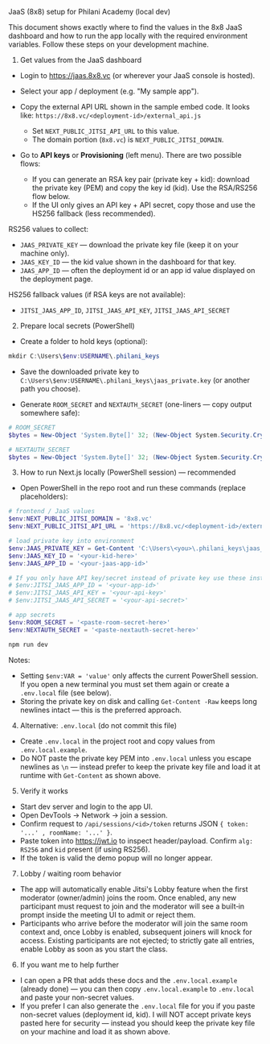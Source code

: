 JaaS (8x8) setup for Philani Academy (local dev)

This document shows exactly where to find the values in the 8x8 JaaS dashboard and how to run the app locally with the required environment variables. Follow these steps on your development machine.

1) Get values from the JaaS dashboard
- Login to https://jaas.8x8.vc (or wherever your JaaS console is hosted).
- Select your app / deployment (e.g. "My sample app").
- Copy the external API URL shown in the sample embed code. It looks like:
  `https://8x8.vc/<deployment-id>/external_api.js`
  - Set `NEXT_PUBLIC_JITSI_API_URL` to this value.
  - The domain portion (`8x8.vc`) is `NEXT_PUBLIC_JITSI_DOMAIN`.

- Go to **API keys** or **Provisioning** (left menu). There are two possible flows:
  - If you can generate an RSA key pair (private key + kid): download the private key (PEM) and copy the key id (kid). Use the RSA/RS256 flow below.
  - If the UI only gives an API key + API secret, copy those and use the HS256 fallback (less recommended).

RS256 values to collect:
- `JAAS_PRIVATE_KEY` — download the private key file (keep it on your machine only).
- `JAAS_KEY_ID` — the kid value shown in the dashboard for that key.
- `JAAS_APP_ID` — often the deployment id or an app id value displayed on the deployment page.

HS256 fallback values (if RSA keys are not available):
- `JITSI_JAAS_APP_ID`, `JITSI_JAAS_API_KEY`, `JITSI_JAAS_API_SECRET`

2) Prepare local secrets (PowerShell)

- Create a folder to hold keys (optional):
```powershell
mkdir C:\Users\$env:USERNAME\.philani_keys
```

- Save the downloaded private key to `C:\Users\$env:USERNAME\.philani_keys\jaas_private.key` (or another path you choose).

- Generate `ROOM_SECRET` and `NEXTAUTH_SECRET` (one-liners — copy output somewhere safe):
```powershell
# ROOM_SECRET
$bytes = New-Object 'System.Byte[]' 32; (New-Object System.Security.Cryptography.RNGCryptoServiceProvider).GetBytes($bytes); $roomSecret = [Convert]::ToBase64String($bytes); $roomSecret

# NEXTAUTH_SECRET
$bytes = New-Object 'System.Byte[]' 32; (New-Object System.Security.Cryptography.RNGCryptoServiceProvider).GetBytes($bytes); $nextAuth = [Convert]::ToBase64String($bytes); $nextAuth
```

3) How to run Next.js locally (PowerShell session) — recommended

- Open PowerShell in the repo root and run these commands (replace placeholders):
```powershell
# frontend / JaaS values
$env:NEXT_PUBLIC_JITSI_DOMAIN = '8x8.vc'
$env:NEXT_PUBLIC_JITSI_API_URL = 'https://8x8.vc/<deployment-id>/external_api.js'

# load private key into environment
$env:JAAS_PRIVATE_KEY = Get-Content 'C:\Users\<you>\.philani_keys\jaas_private.key' -Raw
$env:JAAS_KEY_ID = '<your-kid-here>'
$env:JAAS_APP_ID = '<your-jaas-app-id>'

# If you only have API key/secret instead of private key use these instead
# $env:JITSI_JAAS_APP_ID = '<your-app-id>'
# $env:JITSI_JAAS_API_KEY = '<your-api-key>'
# $env:JITSI_JAAS_API_SECRET = '<your-api-secret>'

# app secrets
$env:ROOM_SECRET = '<paste-room-secret-here>'
$env:NEXTAUTH_SECRET = '<paste-nextauth-secret-here>'

npm run dev
```

Notes:
- Setting `$env:VAR = 'value'` only affects the current PowerShell session. If you open a new terminal you must set them again or create a `.env.local` file (see below).
- Storing the private key on disk and calling `Get-Content -Raw` keeps long newlines intact — this is the preferred approach.

4) Alternative: `.env.local` (do not commit this file)
- Create `.env.local` in the project root and copy values from `.env.local.example`.
- Do NOT paste the private key PEM into `.env.local` unless you escape newlines as `\n` — instead prefer to keep the private key file and load it at runtime with `Get-Content` as shown above.

5) Verify it works
- Start dev server and login to the app UI.
- Open DevTools → Network → join a session.
- Confirm request to `/api/sessions/<id>/token` returns JSON `{ token: '...' , roomName: '...' }`.
- Paste token into https://jwt.io to inspect header/payload. Confirm `alg: RS256` and `kid` present (if using RS256).
- If the token is valid the demo popup will no longer appear.

7) Lobby / waiting room behavior
- The app will automatically enable Jitsi's Lobby feature when the first moderator (owner/admin) joins the room. Once enabled, any new participant must request to join and the moderator will see a built‑in prompt inside the meeting UI to admit or reject them.
- Participants who arrive before the moderator will join the same room context and, once Lobby is enabled, subsequent joiners will knock for access. Existing participants are not ejected; to strictly gate all entries, enable Lobby as soon as you start the class.

6) If you want me to help further
- I can open a PR that adds these docs and the `.env.local.example` (already done) — you can then copy `.env.local.example` to `.env.local` and paste your non-secret values.
- If you prefer I can also generate the `.env.local` file for you if you paste non-secret values (deployment id, kid). I will NOT accept private keys pasted here for security — instead you should keep the private key file on your machine and load it as shown above.
